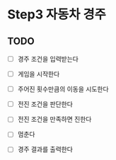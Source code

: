 # Step3 자동차 경주 

## TODO  
- [ ] 경주 조건을 입력받는다
- [ ] 게임을 시작한다
- [ ] 주어진 횟수만큼의 이동을 시도한다
- [ ] 전진 조건을 판단한다
- [ ] 전진 조건을 만족하면 진한다 
- [ ] 멈춘다
- [ ] 경주 결과를 출력한다

